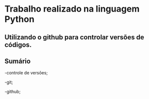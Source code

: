 # Trabalho realizado na linguagem Python
## Utilizando o github para controlar versões de códigos.
Sumário
---------------------------
-controle de versões;

-git;

-github;
